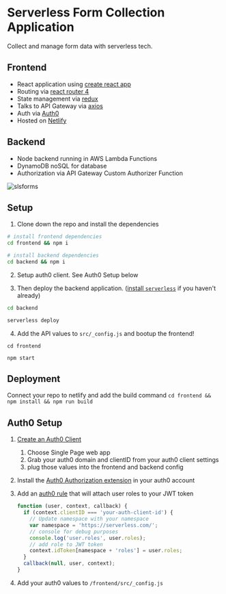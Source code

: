 # Serverless Form Collection Application

Collect and manage form data with serverless tech.

## Frontend

- React application using [create react app](https://github.com/facebookincubator/create-react-app)
- Routing via [react router 4](https://reacttraining.com/react-router/web/guides/philosophy)
- State management via [redux](https://redux.js.org/)
- Talks to API Gateway via [axios](https://github.com/axios/axios)
- Auth via [Auth0](https://auth0.com)
- Hosted on [Netlify](https://www.netlify.com/)

## Backend

- Node backend running in AWS Lambda Functions
- DynamoDB noSQL for database
- Authorization via API Gateway Custom Authorizer Function

![slsforms](https://user-images.githubusercontent.com/532272/34530669-bc0efe0c-f064-11e7-94fe-5a17b636d5f7.png)

## Setup

1. Clone down the repo and install the dependencies

  ```bash
  # install frontend dependencies
  cd frontend && npm i

  # install backend dependencies
  cd backend && npm i
  ```

2. Setup auth0 client. See Auth0 Setup below

3. Then deploy the backend application. ([install `serverless`](https://serverless.com/getting-started/) if you haven't already)

  ```bash
  cd backend

  serverless deploy
  ```

4. Add the API values to `src/_config.js` and bootup the frontend!

  ```
  cd frontend

  npm start
  ```

## Deployment

Connect your repo to netlify and add the build command `cd frontend && npm install && npm run build`  

## Auth0 Setup

1. [Create an Auth0 Client](https://manage.auth0.com/#/clients/create)

    1. Choose Single Page web app
    2. Grab your auth0 domain and clientID from your auth0 client settings
    3. plug those values into the frontend and backend config

2. Install the [Auth0 Authorization extension](https://manage.auth0.com/#/extensions) in your auth0 account

3. Add an [auth0 rule](https://manage.auth0.com/#/rules) that will attach user roles to your JWT token

    ```js
    function (user, context, callback) {
      if (context.clientID === 'your-auth-client-id') {
        // Update namespace with your namespace
        var namespace = 'https://serverless.com/';
        // console for debug purposes
        console.log('user.roles', user.roles);
        // add role to JWT token
        context.idToken[namespace + 'roles'] = user.roles;
      }
      callback(null, user, context);
    }
    ```

4. Add your auth0 values to `/frontend/src/_config.js`
